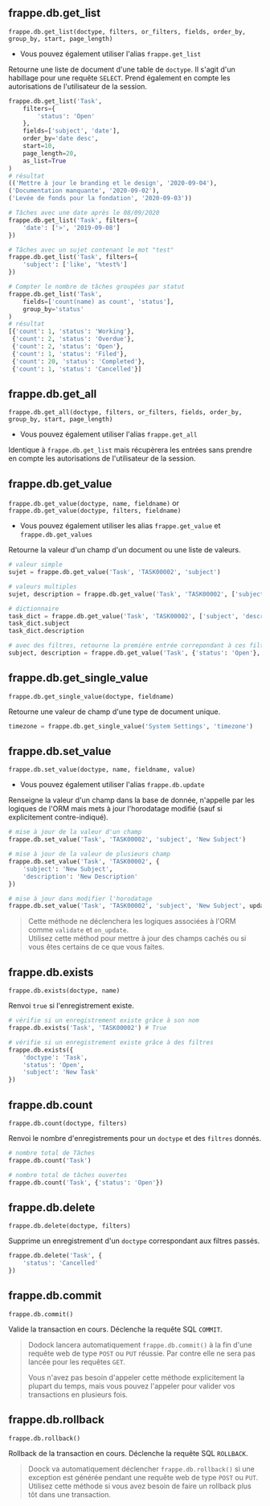 ## frappe.db.get_list
`frappe.db.get_list(doctype, filters, or_filters, fields, order_by, group_by, start, page_length)`

- Vous pouvez également utiliser l'alias `frappe.get_list`

Retourne une liste de document d'une table de `doctype`. Il s'agit d'un habillage pour une requête `SELECT`.
Prend également en compte les autorisations de l'utilisateur de la session.  

```python
frappe.db.get_list('Task',
	filters={
		'status': 'Open'
	},
	fields=['subject', 'date'],
	order_by='date desc',
	start=10,
	page_length=20,
	as_list=True
)
# résultat
(('Mettre à jour le branding et le design', '2020-09-04'),
('Documentation manquante', '2020-09-02'),
('Levée de fonds pour la fondation', '2020-09-03'))

# Tâches avec une date après le 08/09/2020
frappe.db.get_list('Task', filters={
	'date': ['>', '2019-09-08']
})

# Tâches avec un sujet contenant le mot "test"
frappe.db.get_list('Task', filters={
	'subject': ['like', '%test%']
})

# Compter le nombre de tâches groupées par statut
frappe.db.get_list('Task',
	fields=['count(name) as count', 'status'],
	group_by='status'
)
# résultat
[{'count': 1, 'status': 'Working'},
 {'count': 2, 'status': 'Overdue'},
 {'count': 2, 'status': 'Open'},
 {'count': 1, 'status': 'Filed'},
 {'count': 20, 'status': 'Completed'},
 {'count': 1, 'status': 'Cancelled'}]
```

## frappe.db.get_all
`frappe.db.get_all(doctype, filters, or_filters, fields, order_by, group_by, start, page_length)`

- Vous pouvez également utiliser l'alias `frappe.get_all`

Identique à `frappe.db.get_list` mais récupèrera les entrées sans prendre en compte les autorisations de l'utilisateur de la session.

## frappe.db.get_value
`frappe.db.get_value(doctype, name, fieldname)` or `frappe.db.get_value(doctype, filters, fieldname)`

- Vous pouvez également utiliser les alias `frappe.get_value` et `frappe.db.get_values`

Retourne la valeur d'un champ d'un document ou une liste de valeurs.

```python
# valeur simple
sujet = frappe.db.get_value('Task', 'TASK00002', 'subject')

# valeurs multiples
sujet, description = frappe.db.get_value('Task', 'TASK00002', ['subject', 'description'])

# dictionnaire
task_dict = frappe.db.get_value('Task', 'TASK00002', ['subject', 'description'], as_dict=1)
task_dict.subject
task_dict.description

# avec des filtres, retourne la première entrée correpondant à ces filtres
subject, description = frappe.db.get_value('Task', {'status': 'Open'}, ['subject', 'description'])
```

## frappe.db.get\_single\_value
`frappe.db.get_single_value(doctype, fieldname)`

Retourne une valeur de champ d'une type de document unique.

```python
timezone = frappe.db.get_single_value('System Settings', 'timezone')
```

## frappe.db.set_value
`frappe.db.set_value(doctype, name, fieldname, value)`

- Vous pouvez également utiliser l'alias `frappe.db.update`

Renseigne la valeur d'un champ dans la base de donnée, n'appelle par les logiques de l'ORM  mais mets à jour l'horodatage modifié (sauf si explicitement contre-indiqué).

```python
# mise à jour de la valeur d'un champ
frappe.db.set_value('Task', 'TASK00002', 'subject', 'New Subject')

# mise à jour de la valeur de plusieurs champ
frappe.db.set_value('Task', 'TASK00002', {
	'subject': 'New Subject',
	'description': 'New Description'
})

# mise à jour dans modifier l'horodatage
frappe.db.set_value('Task', 'TASK00002', 'subject', 'New Subject', update_modified=False)
```

> Cette méthode ne déclenchera les logiques associées à l'ORM comme `validate` et `on_update`.  
> Utilisez cette méthod pour mettre à jour des champs cachés ou si vous êtes certains de ce que vous faites.

## frappe.db.exists
`frappe.db.exists(doctype, name)`

Renvoi `true` si l'enregistrement existe.

```python
# vérifie si un enregistrement existe grâce à son nom
frappe.db.exists('Task', 'TASK00002') # True

# vérifie si un enregistrement existe grâce à des filtres
frappe.db.exists({
	'doctype': 'Task',
	'status': 'Open',
	'subject': 'New Task'
})
```

## frappe.db.count
`frappe.db.count(doctype, filters)`

Renvoi le nombre d'enregistrements pour un `doctype` et des `filtres` donnés.

```python
# nombre total de Tâches
frappe.db.count('Task')

# nombre total de tâches ouvertes
frappe.db.count('Task', {'status': 'Open'})
```

## frappe.db.delete
`frappe.db.delete(doctype, filters)`

Supprime un enregistrement d'un `doctype` correspondant aux filtres passés.

```python
frappe.db.delete('Task', {
	'status': 'Cancelled'
})
```

## frappe.db.commit
`frappe.db.commit()`

Valide la transaction en cours. Déclenche la requête SQL `COMMIT`.

> Dodock lancera automatiquement `frappe.db.commit()` à la fin d'une requête web de type
> `POST` ou `PUT` réussie. Par contre elle ne sera pas lancée pour les requêtes `GET`.
>
> Vous n'avez pas besoin d'appeler cette méthode explicitement la plupart du temps, mais
> vous pouvez l'appeler pour valider vos transactions en plusieurs fois.

## frappe.db.rollback
`frappe.db.rollback()`

Rollback de la transaction en cours. Déclenche la requête SQL `ROLLBACK`.

> Doock va automatiquement déclencher `frappe.db.rollback()` si une exception est générée
> pendant une requête web de type `POST` ou `PUT`. Utilisez cette méthode si vous avez besoin
> de faire un rollback plus tôt dans une transaction.